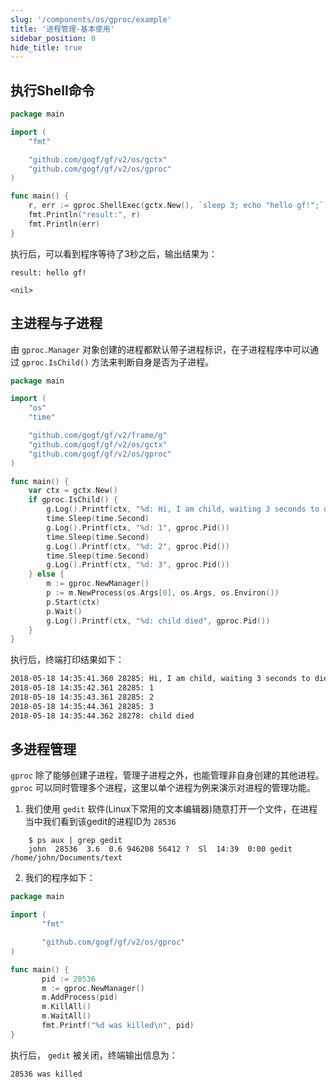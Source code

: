 ```yaml
---
slug: '/components/os/gproc/example'
title: '进程管理-基本使用'
sidebar_position: 0
hide_title: true
---
```


## 执行Shell命令

```go
package main

import (
    "fmt"

    "github.com/gogf/gf/v2/os/gctx"
    "github.com/gogf/gf/v2/os/gproc"
)

func main() {
    r, err := gproc.ShellExec(gctx.New(), `sleep 3; echo "hello gf!";`)
    fmt.Println("result:", r)
    fmt.Println(err)
}
```

执行后，可以看到程序等待了3秒之后，输出结果为：

```
result: hello gf!

<nil>
```

## 主进程与子进程

由 `gproc.Manager` 对象创建的进程都默认带子进程标识，在子进程程序中可以通过 `gproc.IsChild()` 方法来判断自身是否为子进程。

```go
package main

import (
    "os"
    "time"

    "github.com/gogf/gf/v2/frame/g"
    "github.com/gogf/gf/v2/os/gctx"
    "github.com/gogf/gf/v2/os/gproc"
)

func main() {
    var ctx = gctx.New()
    if gproc.IsChild() {
        g.Log().Printf(ctx, "%d: Hi, I am child, waiting 3 seconds to die", gproc.Pid())
        time.Sleep(time.Second)
        g.Log().Printf(ctx, "%d: 1", gproc.Pid())
        time.Sleep(time.Second)
        g.Log().Printf(ctx, "%d: 2", gproc.Pid())
        time.Sleep(time.Second)
        g.Log().Printf(ctx, "%d: 3", gproc.Pid())
    } else {
        m := gproc.NewManager()
        p := m.NewProcess(os.Args[0], os.Args, os.Environ())
        p.Start(ctx)
        p.Wait()
        g.Log().Printf(ctx, "%d: child died", gproc.Pid())
    }
}
```

执行后，终端打印结果如下：

```html
2018-05-18 14:35:41.360 28285: Hi, I am child, waiting 3 seconds to die
2018-05-18 14:35:42.361 28285: 1
2018-05-18 14:35:43.361 28285: 2
2018-05-18 14:35:44.361 28285: 3
2018-05-18 14:35:44.362 28278: child died
```

## 多进程管理

`gproc` 除了能够创建子进程，管理子进程之外，也能管理非自身创建的其他进程。 `gproc` 可以同时管理多个进程，这里以单个进程为例来演示对进程的管理功能。

1. 我们使用 `gedit` 软件(Linux下常用的文本编辑器)随意打开一个文件，在进程当中我们看到该gedit的进程ID为 `28536`




```shell
    $ ps aux | grep gedit
    john  28536  3.6  0.6 946208 56412 ?  Sl  14:39  0:00 gedit /home/john/Documents/text
```

2. 我们的程序如下：









```go
package main

import (
       "fmt"

       "github.com/gogf/gf/v2/os/gproc"
)

func main() {
       pid := 28536
       m := gproc.NewManager()
       m.AddProcess(pid)
       m.KillAll()
       m.WaitAll()
       fmt.Printf("%d was killed\n", pid)
}
```





执行后， `gedit` 被关闭，终端输出信息为：









```
28536 was killed
```